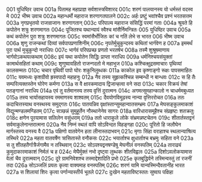 001  युधिष्ठिर उवाच
001a पितामह महाप्राज्ञ सर्वशास्त्रविशारद
001c शरणं पालयानस्य यो धर्मस्तं वदस्व मे
002  भीष्म उवाच
002a महान्धर्मो महाराज शरणागतपालने
002c अर्हः प्रष्टुं भवांश्चैव प्रश्नं भरतसत्तम
003a नृगप्रभृतयो राजन्राजानः शरणागतान्
003c परिपाल्य महाराज संसिद्धिं परमां गताः
004a श्रूयते हि कपोतेन शत्रुः शरणमागतः
004c पूजितश्च यथान्यायं स्वैश्च मांसैर्निमन्त्रितः
005  युधिष्ठिर उवाच
005a कथं कपोतेन पुरा शत्रुः शरणमागतः
005c स्वमांसैर्भोजितः कां च गतिं लेभे स भारत
006  भीष्म उवाच
006a शृणु राजन्कथां दिव्यां सर्वपापप्रणाशिनीम्
006c नृपतेर्मुचुकुन्दस्य कथितां भार्गवेण ह
007a इममर्थं पुरा पार्थ मुचुकुन्दो नराधिपः
007c भार्गवं परिपप्रच्छ प्रणतो भरतर्षभ
008a तस्मै शुश्रूषमाणाय भार्गवोऽकथयत्कथाम्
008c इयं यथा कपोतेन सिद्धिः प्राप्ता नराधिप
009a धर्मनिश्चयसंयुक्तां कामार्थसहितां कथाम्
009c शृणुष्वावहितो राजन्गदतो मे महाभुज
010a कश्चित्क्षुद्रसमाचारः पृथिव्यां कालसम्मतः
010c चचार पृथिवीं पापो घोरः शकुनिलुब्धकः
011a काकोल इव कृष्णाङ्गो रूक्षः पापसमाहितः
011c यवमध्यः कृशग्रीवो ह्रस्वपादो महाहनुः
012a नैव तस्य सुहृत्कश्चिन्न सम्बन्धी न बान्धवः
012c स हि तैः सम्परित्यक्तस्तेन घोरेण कर्मणा
013a स वै क्षारकमादाय द्विजान्हत्वा वने सदा
013c चकार विक्रयं तेषां पतङ्गानां नराधिप
014a एवं तु वर्तमानस्य तस्य वृत्तिं दुरात्मनः
014c अगमत्सुमहान्कालो न चाधर्ममबुध्यत
015a तस्य भार्यासहायस्य रममाणस्य शाश्वतम्
015c दैवयोगविमूढस्य नान्या वृत्तिररोचत
016a ततः कदाचित्तस्याथ वनस्थस्य समुद्गतः
016c पातयन्निव वृक्षांस्तान्सुमहान्वातसम्भ्रमः
017a मेघसङ्कुलमाकाशं विद्युन्मण्डलमण्डितम्
017c सञ्छन्नं सुमुहूर्तेन नौस्थानेनेव सागरः
018a वारिधारासमूहैश्च संप्रहृष्टः शतक्रतुः
018c क्षणेन पूरयामास सलिलेन वसुंधराम्
019a ततो धाराकुले लोके संभ्रमन्नष्टचेतनः
019c शीतार्तस्तद्वनं सर्वमाकुलेनान्तरात्मना
020a नैव निम्नं स्थलं वापि सोऽविन्दत विहङ्गहा
020c पूरितो हि जलौघेन मार्गस्तस्य वनस्य वै
021a पक्षिणो वातवेगेन हता लीनास्तदाभवन्
021c मृगाः सिंहा वराहाश्च स्थलान्याश्रित्य तस्थिरे
022a महता वातवर्षेण त्रासितास्ते वनौकसः
022c भयार्ताश्च क्षुधार्ताश्च बभ्रमुः सहिता वने
023a स तु शीतहतैर्गात्रैर्जगामैव न तस्थिवान्
023c सोऽपश्यद्वनषण्डेषु मेघनीलं वनस्पतिम्
024a ताराढ्यं कुमुदाकारमाकाशं निर्मलं च ह
024c मेघैर्मुक्तं नभो दृष्ट्वा लुब्धकः शीतविह्वलः
025a दिशोऽवलोकयामास वेलां चैव दुरात्मवान्
025c दूरे ग्रामनिवेशश्च तस्माद्देशादिति प्रभो
025e कृतबुद्धिर्वने तस्मिन्वस्तुं तां रजनीं तदा
026a सोऽञ्जलिं प्रयतः कृत्वा वाक्यमाह वनस्पतिम्
026c शरणं यामि यान्यस्मिन्दैवतानीह भारत
027a स शिलायां शिरः कृत्वा पर्णान्यास्तीर्य भूतले
027c दुःखेन महताविष्टस्ततः सुष्वाप पक्षिहा


